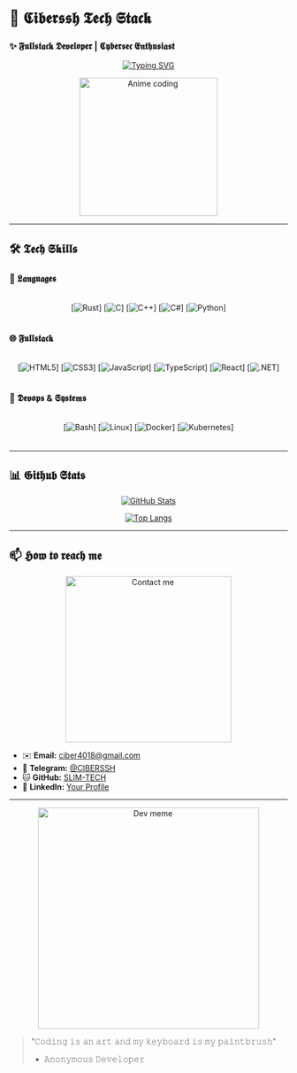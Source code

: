 # 🌸 𝕮𝖎𝖇𝖊𝖗𝖘𝖘𝖍 𝕿𝖊𝖈𝖍 𝕾𝖙𝖆𝖈𝖐
### ✨ 𝕱𝖚𝖑𝖑𝖘𝖙𝖆𝖈𝖐 𝕯𝖊𝖛𝖊𝖑𝖔𝖕𝖊𝖗 | 𝕮𝖞𝖇𝖊𝖗𝖘𝖊𝖈 𝕰𝖓𝖙𝖍𝖚𝖘𝖎𝖆𝖘𝖙

<div align="center">
  
[![Typing SVG](https://readme-typing-svg.demolab.com?font=Fira+Code&weight=600&size=26&duration=3000&pause=1000&color=FF79C6&width=500&lines=𝙲+𝚁𝚞𝚜𝚝+𝙲𝚘𝚍𝚎𝚛;𝙵𝚞𝚕𝚕𝚜𝚝𝚊𝚌𝚔+𝚆𝚒𝚣𝚊𝚛𝚍;𝙻𝚒𝚗𝚞𝚡+𝙴𝚗𝚝𝚑𝚞𝚜𝚒𝚊𝚜𝚝;𝙲𝚢𝚋𝚎𝚛𝚜𝚎𝚌+𝚁𝚎𝚜𝚎𝚊𝚛𝚌𝚑𝚎𝚛)](https://git.io/typing-svg)

<img src="https://i.imgur.com/3QZg7cG.gif" width="250" alt="Anime coding">

</div>

---

## 🛠️ 𝕿𝖊𝖈𝖍 𝕾𝖐𝖎𝖑𝖑𝖘

### 🔮 𝕷𝖆𝖓𝖌𝖚𝖆𝖌𝖊𝖘
<div align="center" style="display: flex; flex-wrap: wrap; justify-content: center; gap: 15px; margin: 20px 0;">

[![Rust](https://img.shields.io/badge/Rust-000000?style=for-the-badge&logo=rust&logoColor=white&animate=spin)]
[![C](https://img.shields.io/badge/C-A8B9CC?style=for-the-badge&logo=c&logoColor=black&animate=bounce)]
[![C++](https://img.shields.io/badge/C++-00599C?style=for-the-badge&logo=c%2B%2B&logoColor=white&animate=pulse)]
[![C#](https://img.shields.io/badge/C%23-239120?style=for-the-badge&logo=c-sharp&logoColor=white&animate=glow)]
[![Python](https://img.shields.io/badge/Python-3776AB?style=for-the-badge&logo=python&logoColor=white&animate=shake)]

</div>

### 🌐 𝕱𝖚𝖑𝖑𝖘𝖙𝖆𝖈𝖐
<div align="center" style="display: flex; flex-wrap: wrap; justify-content: center; gap: 15px; margin: 20px 0;">

[![HTML5](https://img.shields.io/badge/HTML5-E34F26?style=for-the-badge&logo=html5&logoColor=white)]
[![CSS3](https://img.shields.io/badge/CSS3-1572B6?style=for-the-badge&logo=css3&logoColor=white)]
[![JavaScript](https://img.shields.io/badge/JavaScript-F7DF1E?style=for-the-badge&logo=javascript&logoColor=black)]
[![TypeScript](https://img.shields.io/badge/TypeScript-3178C6?style=for-the-badge&logo=typescript&logoColor=white)]
[![React](https://img.shields.io/badge/React-61DAFB?style=for-the-badge&logo=react&logoColor=black)]
[![.NET](https://img.shields.io/badge/.NET-512BD4?style=for-the-badge&logo=dotnet&logoColor=white)]

</div>

### 🐧 𝕯𝖊𝖛𝖔𝖕𝖘 & 𝕾𝖞𝖘𝖙𝖊𝖒𝖘
<div align="center" style="display: flex; flex-wrap: wrap; justify-content: center; gap: 15px; margin: 20px 0;">

[![Bash](https://img.shields.io/badge/Bash-4EAA25?style=for-the-badge&logo=gnu-bash&logoColor=white)]
[![Linux](https://img.shields.io/badge/Linux-FCC624?style=for-the-badge&logo=linux&logoColor=black)]
[![Docker](https://img.shields.io/badge/Docker-2496ED?style=for-the-badge&logo=docker&logoColor=white)]
[![Kubernetes](https://img.shields.io/badge/Kubernetes-326CE5?style=for-the-badge&logo=kubernetes&logoColor=white)]

</div>

---

## 📊 𝕲𝖎𝖙𝖍𝖚𝖇 𝕾𝖙𝖆𝖙𝖘

<div align="center">

[![GitHub Stats](https://github-readme-stats.vercel.app/api?username=SLIM-TECH&show_icons=true&theme=radical&hide_border=true&bg_color=0d1117&title_color=ff79c6&text_color=bd93f9&icon_color=ff79c6)](https://github.com/SLIM-TECH)

[![Top Langs](https://github-readme-stats.vercel.app/api/top-langs/?username=SLIM-TECH&layout=compact&theme=radical&hide_border=true&bg_color=0d1117&title_color=ff79c6&text_color=bd93f9)](https://github.com/SLIM-TECH)

</div>

---

## 📫 𝕳𝖔𝖜 𝖙𝖔 𝖗𝖊𝖆𝖈𝖍 𝖒𝖊

<div align="center">

<img src="https://i.imgur.com/5z8vW9x.png" width="300" alt="Contact me">

</div>

- ✉️ **Email:** ciber4018@gmail.com  
- 💬 **Telegram:** [@CIBERSSH](https://t.me/CIBERSSH)  
- 🐱 **GitHub:** [SLIM-TECH](https://github.com/SLIM-TECH)  
- 💼 **LinkedIn:** [Your Profile](https://linkedin.com/in/yourprofile)  

---

<div align="center">

<img src="https://i.imgur.com/7QY7B3a.png" width="400" alt="Dev meme">

</div>

> "𝙲𝚘𝚍𝚒𝚗𝚐 𝚒𝚜 𝚊𝚗 𝚊𝚛𝚝 𝚊𝚗𝚍 𝚖𝚢 𝚔𝚎𝚢𝚋𝚘𝚊𝚛𝚍 𝚒𝚜 𝚖𝚢 𝚙𝚊𝚒𝚗𝚝𝚋𝚛𝚞𝚜𝚑"  
> - 𝙰𝚗𝚘𝚗𝚢𝚖𝚘𝚞𝚜 𝙳𝚎𝚟𝚎𝚕𝚘𝚙𝚎𝚛

</div>
